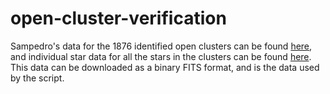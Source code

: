 # open-cluster-verification

Sampedro's data for the 1876 identified open clusters can be found [here](http://vizier.cfa.harvard.edu/viz-bin/VizieR-3?-source=J/MNRAS/470/3937/clusters), and individual star data for all the stars in the clusters can be found [here](http://vizier.cfa.harvard.edu/viz-bin/VizieR-3?-source=J/MNRAS/470/3937/catalog). This data can be downloaded as a binary FITS format, and is the data used by the script.
